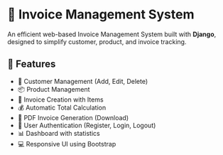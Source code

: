 # 🧾 Invoice Management System

An efficient web-based Invoice Management System built with **Django**, designed to simplify customer, product, and invoice tracking.

## 🚀 Features

- 👤 Customer Management (Add, Edit, Delete)
- 📦 Product Management
- 🧾 Invoice Creation with Items
- 💰 Automatic Total Calculation
- 📄 PDF Invoice Generation (Download)
- 🔐 User Authentication (Register, Login, Logout)
- 📊 Dashboard with statistics
- 💻 Responsive UI using Bootstrap

